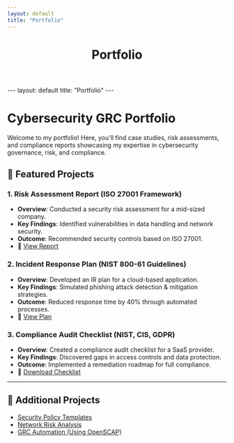 ```yaml
---
layout: default
title: "Portfolio" 
---
```

<header class="mini-header">
    <h1>Portfolio</h1>
</header>
---
layout: default
title: "Portfolio"
---

# Cybersecurity GRC Portfolio

Welcome to my portfolio! Here, you'll find case studies, risk assessments, and compliance reports showcasing my expertise in cybersecurity governance, risk, and compliance.

## **🔹 Featured Projects**  

### **1. Risk Assessment Report (ISO 27001 Framework)**  
- **Overview**: Conducted a security risk assessment for a mid-sized company.  
- **Key Findings**: Identified vulnerabilities in data handling and network security.  
- **Outcome**: Recommended security controls based on ISO 27001.  
- 🔗 [View Report](risk-assessment.md)  

### **2. Incident Response Plan (NIST 800-61 Guidelines)**  
- **Overview**: Developed an IR plan for a cloud-based application.  
- **Key Findings**: Simulated phishing attack detection & mitigation strategies.  
- **Outcome**: Reduced response time by 40% through automated processes.  
- 🔗 [View Plan](incident-response.md)  

### **3. Compliance Audit Checklist (NIST, CIS, GDPR)**  
- **Overview**: Created a compliance audit checklist for a SaaS provider.  
- **Key Findings**: Discovered gaps in access controls and data protection.  
- **Outcome**: Implemented a remediation roadmap for full compliance.  
- 🔗 [Download Checklist](compliance-checklist.xlsx)  

---

## **🔗 Additional Projects**
- [Security Policy Templates](security-policies.md)  
- [Network Risk Analysis](network-risk.md)  
- [GRC Automation (Using OpenSCAP)](grc-automation.md)  
